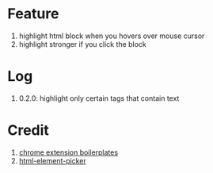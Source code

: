 
# Feature

1. highlight html block when you hovers over mouse cursor
2. highlight stronger if you click the block


# Log
1. 0.2.0: highlight only certain tags that contain text


# Credit
1. [chrome extension boilerplates](https://github.com/SimGus/chrome-extension-v3-starter)
2. [html-element-picker](https://github.com/AlienKevin/html-element-picker)

